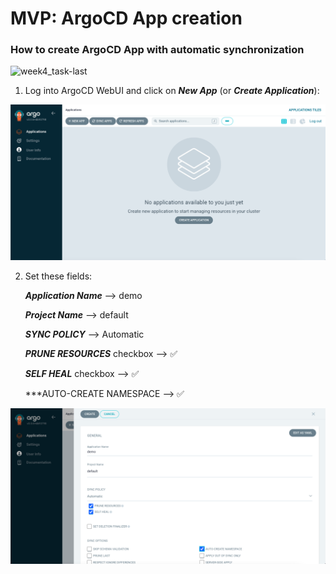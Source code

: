 # MVP: ArgoCD App creation

### How to create ArgoCD App with automatic synchronization

![week4_task-last](../.data/week4_task-last.gif)

1. Log into ArgoCD WebUI and click on ***New App*** (or ***Create Application***):

![week4_task-last_1](../.data/week4_task-last_1.png "week4_task-last_1")

2. Set these fields:

    ***Application Name*** --> demo
   
    ***Project Name***     --> default
   
    ***SYNC POLICY***      --> Automatic

    ***PRUNE RESOURCES*** checkbox --> ✅

    ***SELF HEAL***       checkbox --> ✅

    ***AUTO-CREATE NAMESPACE       -->  ✅


![week4_task-last_2](../.data/week4_task-last_2.png "week4_task-last_2")


  
    
